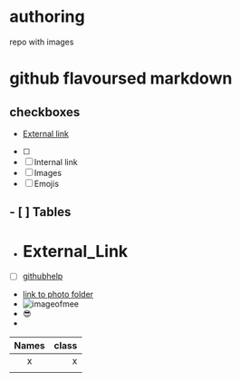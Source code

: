 # authoring
repo with images 
# github flavoursed markdown
## checkboxes
- [External link](#ExternalLink)
- [ ] 
- [ ] Internal link
- [ ] Images
- [ ] Emojis
## - [ ] Tables
- # External_Link
- [ ] [githubhelp](https://support.github.com/)
- [link to photo folder](https://github.com/Laurazig/authoring/tree/main/Pictures)
- ![imageofmee](https://github.com/Laurazig/authoring/blob/main/Pictures/me.jpeg)
- :sunglasses:
- 
| Names | class |
|:-----:|------:|
|   x   |    x  |
|     |     |
